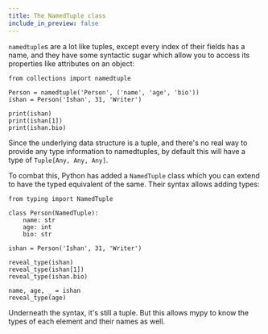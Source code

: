 ```yaml
---
title: The NamedTuple class
include_in_preview: false
---
```


`namedtuple`s are a lot like tuples, except every index of their fields has a
name, and they have some syntactic sugar which allow you to access its
properties like attributes on an object:

```{.python .example .mypy-strict}
from collections import namedtuple

Person = namedtuple('Person', ('name', 'age', 'bio'))
ishan = Person('Ishan', 31, 'Writer')

print(ishan)
print(ishan[1])
print(ishan.bio)
```

Since the underlying data structure is a tuple, and there's no real way to
provide any type information to namedtuples, by default this will have a type of
`Tuple[Any, Any, Any]`.

To combat this, Python has added a `NamedTuple` class which you can extend to
have the typed equivalent of the same. Their syntax allows adding types:

```{.python .example .mypy-strict}
from typing import NamedTuple

class Person(NamedTuple):
    name: str
    age: int
    bio: str

ishan = Person('Ishan', 31, 'Writer')

reveal_type(ishan)
reveal_type(ishan[1])
reveal_type(ishan.bio)

name, age, _ = ishan
reveal_type(age)
```

Underneath the syntax, it's still a tuple. But this allows mypy to know the
types of each element and their names as well.
